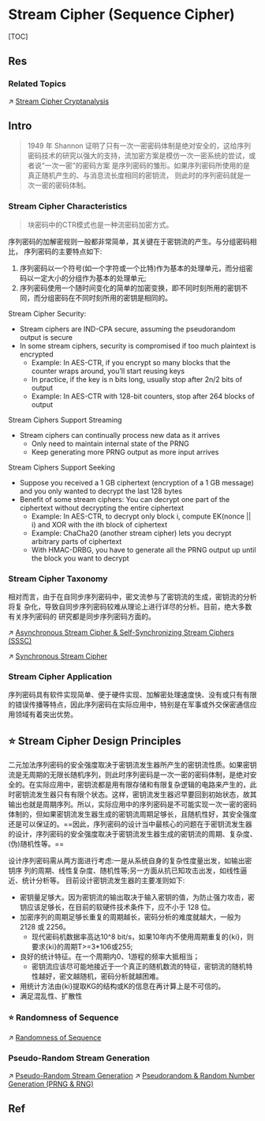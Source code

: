# Stream Cipher (Sequence Cipher)

[TOC]



## Res
### Related Topics
↗ [Stream Cipher Cryptanalysis](../../../../🤮%20Cryptanalysis/Modern%20Cipher%20Cryptanalysis/Symmetric%20Cipher%20Cryptanalysis/Stream%20Cipher%20Cryptanalysis/Stream%20Cipher%20Cryptanalysis.md)



## Intro
> 1949 年 Shannon 证明了只有一次一密密码体制是绝对安全的，这给序列密码技术的研究以强大的支持，流加密方案是模仿一次一密系统的尝试，或者说“一次一密”的密码方案 是序列密码的雏形。如果序列密码所使用的是真正随机产生的、与消息流长度相同的密钥流， 则此时的序列密码就是一次一密的密码体制。


### Stream Cipher Characteristics
> 块密码中的CTR模式也是一种流密码加密方式。

序列密码的加解密规则一般都非常简单，其关键在于密钥流的产生。与分组密码相比， 序列密码的主要特点如下:
1. 序列密码以一个符号(如一个字符或一个比特)作为基本的处理单元，而分组密码以一定大小的分组作为基本的处理单元;
2. 序列密码使用一个随时间变化的简单的加密变换，即不同时刻所用的密钥不同，而分组密码在不同时刻所用的密钥是相同的。

Stream Cipher Security:
- Stream ciphers are IND-CPA secure, assuming the pseudorandom output is secure
- In some stream ciphers, security is compromised if too much plaintext is encrypted
	- Example: In AES-CTR, if you encrypt so many blocks that the counter wraps around, you’ll start reusing keys
	- In practice, if the key is n bits long, usually stop after 2n/2 bits of output
	- Example: In AES-CTR with 128-bit counters, stop after 264 blocks of output

Stream Ciphers Support Streaming
- Stream ciphers can continually process new data as it arrives
	- Only need to maintain internal state of the PRNG
	- Keep generating more PRNG output as more input arrives

Stream Ciphers Support Seeking
- Suppose you received a 1 GB ciphertext (encryption of a 1 GB message) and you only wanted to decrypt the last 128 bytes
- Benefit of some stream ciphers: You can decrypt one part of the ciphertext without decrypting the entire ciphertext
	- Example: In AES-CTR, to decrypt only block i, compute EK(nonce || i) and XOR with the ith block of ciphertext
	- Example: ChaCha20 (another stream cipher) lets you decrypt arbitrary parts of ciphertext
	- With HMAC-DRBG, you have to generate all the PRNG output up until the block you want to decrypt


### Stream Cipher Taxonomy
相对而言，由于在自同步序列密码中，密文流参与了密钥流的生成，密钥流的分析将复 杂化，导致自同步序列密码较难从理论上进行详尽的分析。目前，绝大多数有关序列密码的 研究都是同步序列密码方面的。

↗ [Asynchronous Stream Cipher & Self-Synchronizing Stream Ciphers (SSSC)](Asynchronous%20Stream%20Cipher%20&%20Self-Synchronizing%20Stream%20Ciphers%20(SSSC)/Asynchronous%20Stream%20Cipher%20&%20Self-Synchronizing%20Stream%20Ciphers%20(SSSC).md)

↗ [Synchronous Stream Cipher](Synchronous%20Stream%20Cipher/Synchronous%20Stream%20Cipher.md)


### Stream Cipher Application
序列密码具有软件实现简单、便于硬件实现、加解密处理速度快、没有或只有有限的错误传播等特点，因此序列密码在实际应用中，特别是在军事或外交保密通信应用领域有着突出优势。



## ⭐️ Stream Cipher Design Principles
二元加法序列密码的安全强度取决于密钥流发生器所产生的密钥流性质。如果密钥流是无周期的无限长随机序列，则此时序列密码是一次一密的密码体制，是绝对安全的。在实际应用中，密钥流都是用有限存储和有限复杂逻辑的电路来产生的，此时密钥流发生器只有有限个状态。这样，密钥流发生器迟早要回到初始状态，故其输出也就是周期序列。所以，实际应用中的序列密码是不可能实现一次一密的密码体制的，但如果密钥流发生器生成的密钥流周期足够长，且随机性好，其安全强度还是可以保证的。==因此，序列密码的设计当中最核心的问题在于密钥流发生器的设计，序列密码的安全强度取决于密钥流发生器生成的密钥流的周期、复杂度、(伪)随机性等。==

设计序列密码需从两方面进行考虑:一是从系统自身的复杂性度量出发，如输出密钥序 列的周期、线性复杂度、随机性等;另一方面从抗已知攻击出发，如线性逼近、统计分析等。 目前设计密钥流发生器的主要准则如下:
- 密钥量足够大。因为密钥流的输出取决于输入密钥的值，为防止强力攻击，密钥应该足够长，在目前的软硬件技术条件下，应不小于 128 位。 
- 加密序列的周期足够长重复的周期越长，密码分析的难度就越大，一般为 2128 或 2256。
	-  现代密码机数据率高达10^8 bit/s，如果10年内不使用周期重复的{ki}，则要求{ki}的周期T>=3*106或255;
- 良好的统计特征。在一个周期内0、1游程的频率大抵相当；
	- 密钥流应该尽可能地接近于一个真正的随机数流的特征，密钥流的随机特性越好，密文越随机，密码分析就越困难。
- 用统计方法由{ki}提取KG的结构或K的信息在再计算上是不可信的。
- 满足混乱性、扩散性


### ⭐️ Randomness of Sequence
↗ [Randomness of Sequence](📌%20Stream%20Cipher%20Design/Randomness%20of%20Sequence.md)


### Pseudo-Random Stream Generation
↗ [Pseudo-Random Stream Generation](📌%20Stream%20Cipher%20Design/Pseudo-Random%20Stream%20Generation/Pseudo-Random%20Stream%20Generation.md)
↗ [Pseudorandom & Random Number Generation (PRNG & RNG)](../../../Pseudorandom%20&%20Random%20Number%20Generation%20(PRNG%20&%20RNG).md)



## Ref
[序列密码 | 博客园]: https://www.cnblogs.com/liugangjiayou/p/12461331.html

[👍 「密码学」序列密码]: https://comydream.github.io/2018/11/28/cryptography-stream-cipher/index.html

